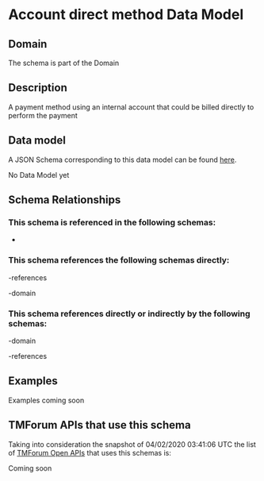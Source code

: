 # Account direct method Data Model

## Domain

The  schema is part of the  Domain

## Description

A payment method using an internal account that could be billed directly to perform the payment

## Data model

A JSON Schema corresponding to this data model can be found
[here](https://github.com/tmforum-rand/schemas/blob/candidates/EngagedParty/AccountDirectMethod.schema.json).

No Data Model yet

## Schema Relationships

### This schema is referenced in the following schemas:

-

### This schema references the following schemas directly:

-references

-domain

### This schema references directly or indirectly by the following schemas:

-domain

-references



## Examples

Examples coming soon

## TMForum APIs that use this schema

Taking into consideration the snapshot of 04/02/2020 03:41:06 UTC the list of [TMForum Open APIs](https://www.tmforum.org/open-apis/) that uses this schemas is:

Coming soon